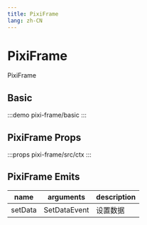```yaml
---
title: PixiFrame
lang: zh-CN
---
```


# PixiFrame

PixiFrame

## Basic

:::demo
pixi-frame/basic
:::

## PixiFrame Props

:::props
pixi-frame/src/ctx
:::

## PixiFrame Emits

| name | arguments | description |
| ---- | --------- | ----------- |
| setData | SetDataEvent | 设置数据 |

